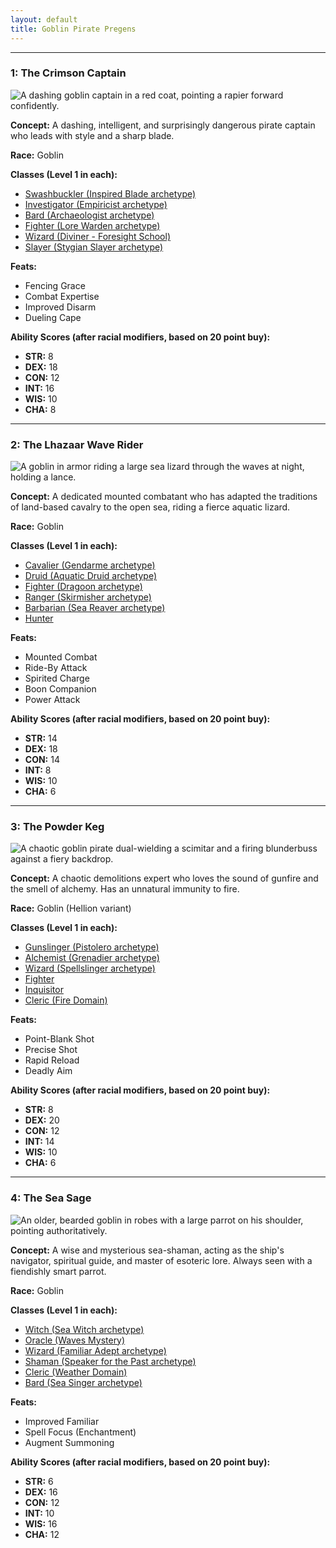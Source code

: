 ```yaml
---
layout: default
title: Goblin Pirate Pregens
---
```


---
###  1: The Crimson Captain
![A dashing goblin captain in a red coat, pointing a rapier forward confidently.](/chars/sturlabragason_goblin_pirate_portrait_captains_hat_action_pos_359d7f1b-d8db-4875-b071-6fccc2ed4d9f_1.png)

**Concept:** A dashing, intelligent, and surprisingly dangerous pirate captain who leads with style and a sharp blade.

**Race:** Goblin

**Classes (Level 1 in each):**
* [Swashbuckler (Inspired Blade archetype)](https://www.d20pfsrd.com/classes/hybrid-classes/swashbuckler/archetypes/paizo-swashbuckler-archetypes/inspired-blade/)
* [Investigator (Empiricist archetype)](https://www.d20pfsrd.com/classes/hybrid-classes/investigator/archetypes/paizo-investigator-archetypes/empiricist/)
* [Bard (Archaeologist archetype)](https://www.d20pfsrd.com/classes/core-classes/bard/archetypes/paizo-bard-archetypes/archaeologist/)
* [Fighter (Lore Warden archetype)](https://www.d20pfsrd.com/classes/core-classes/fighter/archetypes/paizo-fighter-archetypes/lore-warden-fighter-archetype/)
* [Wizard (Diviner - Foresight School)](https://www.d20pfsrd.com/classes/core-classes/wizard/arcane-schools/paizo-arcane-schools/classic-arcane-schools/divination/)
* [Slayer (Stygian Slayer archetype)](https://www.d20pfsrd.com/classes/hybrid-classes/slayer/archetypes/paizo-slayer-archetypes/stygian-slayer/)

**Feats:**
* Fencing Grace
* Combat Expertise
* Improved Disarm
* Dueling Cape

**Ability Scores (after racial modifiers, based on 20 point buy):**
* **STR:** 8
* **DEX:** 18
* **CON:** 12
* **INT:** 16
* **WIS:** 10
* **CHA:** 8

---
###  2: The Lhazaar Wave Rider
![A goblin in armor riding a large sea lizard through the waves at night, holding a lance.](/chars/sturlabragason_goblin_pirate_portrait_holding_a_lancer_riding_0919ad6e-1ba9-4621-a21b-4d54dd788ab2_3.png)

**Concept:** A dedicated mounted combatant who has adapted the traditions of land-based cavalry to the open sea, riding a fierce aquatic lizard.

**Race:** Goblin

**Classes (Level 1 in each):**
* [Cavalier (Gendarme archetype)](https://www.d20pfsrd.com/classes/base-classes/cavalier/archetypes/paizo-cavalier-archetypes/gendarme/)
* [Druid (Aquatic Druid archetype)](https://www.d20pfsrd.com/classes/core-classes/druid/archetypes/paizo-druid-archetypes/aquatic-druid-archetype/)
* [Fighter (Dragoon archetype)](https://www.d20pfsrd.com/classes/core-classes/fighter/archetypes/paizo-fighter-archetypes/dragoon/)
* [Ranger (Skirmisher archetype)](https://www.d20pfsrd.com/classes/core-classes/ranger/archetypes/paizo-ranger-archetypes/skirmisher/)
* [Barbarian (Sea Reaver archetype)](https://www.d20pfsrd.com/classes/core-classes/barbarian/archetypes/paizo-barbarian-archetypes/sea-reaver/)
* [Hunter](https://www.d20pfsrd.com/classes/hybrid-classes/hunter/)

**Feats:**
* Mounted Combat
* Ride-By Attack
* Spirited Charge
* Boon Companion
* Power Attack

**Ability Scores (after racial modifiers, based on 20 point buy):**
* **STR:** 14
* **DEX:** 18
* **CON:** 14
* **INT:** 8
* **WIS:** 10
* **CHA:** 6

---
###  3: The Powder Keg
![A chaotic goblin pirate dual-wielding a scimitar and a firing blunderbuss against a fiery backdrop.](/chars/sturlabragason_goblin_pirate_portrait_holding_a_golden_scimit_5ea61b20-a910-4821-b8cf-d7ea5fc8a079_1.png)

**Concept:** A chaotic demolitions expert who loves the sound of gunfire and the smell of alchemy. Has an unnatural immunity to fire.

**Race:** Goblin (Hellion variant)

**Classes (Level 1 in each):**
* [Gunslinger (Pistolero archetype)](https://www.d20pfsrd.com/classes/base-classes/gunslinger/archetypes/paizo-gunslinger-archetypes/pistolero/)
* [Alchemist (Grenadier archetype)](https://www.d20pfsrd.com/classes/base-classes/alchemist/archetypes/paizo-alchemist-archetypes/grenadier/)
* [Wizard (Spellslinger archetype)](https://www.d20pfsrd.com/classes/core-classes/wizard/archetypes/paizo-wizard-archetypes/spellslinger/)
* [Fighter](https://www.d20pfsrd.com/classes/core-classes/fighter/)
* [Inquisitor](https://www.d20pfsrd.com/classes/base-classes/inquisitor/)
* [Cleric (Fire Domain)](https://www.d20pfsrd.com/classes/core-classes/cleric/domains/paizo-domains/fire-domain/)

**Feats:**
* Point-Blank Shot
* Precise Shot
* Rapid Reload
* Deadly Aim

**Ability Scores (after racial modifiers, based on 20 point buy):**
* **STR:** 8
* **DEX:** 20
* **CON:** 12
* **INT:** 14
* **WIS:** 10
* **CHA:** 6

---
###  4: The Sea Sage
![An older, bearded goblin in robes with a large parrot on his shoulder, pointing authoritatively.](/chars/sturlabragason_goblin_pirate_portrait_warlock_large_parrot_on_aca00d03-d530-4206-bde4-9d9c5145639e_0.png)

**Concept:** A wise and mysterious sea-shaman, acting as the ship's navigator, spiritual guide, and master of esoteric lore. Always seen with a fiendishly smart parrot.

**Race:** Goblin

**Classes (Level 1 in each):**
* [Witch (Sea Witch archetype)](https://www.d20pfsrd.com/classes/base-classes/witch/archetypes/paizo-witch-archetypes/sea-witch/)
* [Oracle (Waves Mystery)](https://www.d20pfsrd.com/classes/base-classes/oracle/mysteries/paizo-oracle-mysteries/waves/)
* [Wizard (Familiar Adept archetype)](https://www.d20pfsrd.com/classes/core-classes/wizard/archetypes/paizo-wizard-archetypes/familiar-adept/)
* [Shaman (Speaker for the Past archetype)](https://www.d20pfsrd.com/classes/hybrid-classes/shaman/archetypes/paizo-shaman-archetypes/speaker-for-the-past/)
* [Cleric (Weather Domain)](https://www.d20pfsrd.com/classes/core-classes/cleric/domains/paizo-domains/weather-domain/)
* [Bard (Sea Singer archetype)](https://www.d20pfsrd.com/classes/core-classes/bard/archetypes/paizo-bard-archetypes/sea-singer/)

**Feats:**
* Improved Familiar
* Spell Focus (Enchantment)
* Augment Summoning

**Ability Scores (after racial modifiers, based on 20 point buy):**
* **STR:** 6
* **DEX:** 16
* **CON:** 12
* **INT:** 10
* **WIS:** 16
* **CHA:** 12
